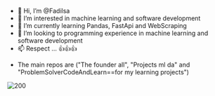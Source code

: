 - 👋 Hi, I’m @Fadilsa
- 👀 I’m interested in machine learning and software development
- 🌱 I’m currently learning Pandas, FastApi and WebScraping
- 💞️ I’m looking to programming experience in machine learning and software development
- 📫 Respect ... 👍👍👍

* The main repos are ("The founder all", "Projects ml da" and "ProblemSolverCodeAndLearn==for my learning projects")

<!---
Fadilsa9/Fadilsa9 is a ✨ special ✨ repository because its `README.md` (this file) appears on your GitHub profile.
You can click the Preview link to take a look at your changes.
--->

![200](https://github.com/user-attachments/assets/292b7ea6-38a7-4a6e-a1ea-d3742ed1b436) 
